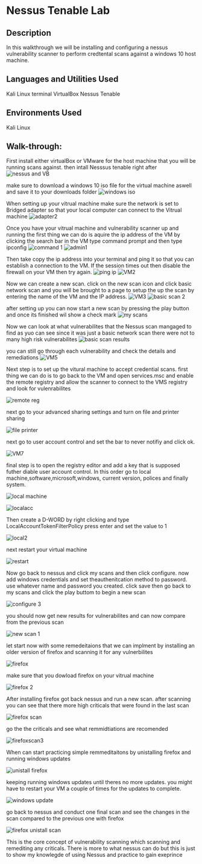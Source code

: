 <h1>Nessus Tenable Lab </h1>
<h2>Description</h2>

In this walkthrough we will be installing and configuring a nessus vulnerability scanner to perform credtental scans against a windows 10 host machine.



<h2>Languages and Utilities Used</h2>
Kali Linux terminal VirtualBox Nessus Tenable


<h2>Environments Used </h2>
Kali Linux


<h2> Walk-through:</h2>


First install either virtualBox or VMware for the host machine that you will be running scans against. then intall Nesssus tenable right after
![nessus and VB](https://github.com/Donjon3000/NessusTenableLab/assets/140426313/e9b89860-b752-47bb-a294-f096ad7343ab)

make sure to download a windows 10 iso file for the virtual machine aswell and save it to your downloads folder
![windows iso](https://github.com/Donjon3000/NessusTenableLab/assets/140426313/b43d5e41-098f-4bf3-9d70-89d8611ab26d)

When setting up your vitrual machine make sure the network is set to Bridged adapter so that your local computer can connect to the Vitrual machine
![adapter2](https://github.com/Donjon3000/NessusTenableLab/assets/140426313/bafc64b2-90d9-40e0-b214-3ca473de1f34)

Once you have your vitrual machine and vulnerability scanner up and running the first thing we can do is aquire the ip address of the VM by clicking the search bar in the VM type command prompt and then type ipconfig
![command 1](https://github.com/Donjon3000/NessusTenableLab/assets/140426313/6485d4b2-c88e-4a27-a36e-68d2e1fadfb5)
![admin1](https://github.com/Donjon3000/NessusTenableLab/assets/140426313/9e23e946-109f-4d46-9a4a-306aa088ed14)

Then take copy the ip address into your terminal and ping it so that you can establish a connection to the VM. If the session times out then disable the firewall on your VM then try again.
![ping ip](https://github.com/Donjon3000/NessusTenableLab/assets/140426313/1194b428-b065-4c88-bb42-685682474a75)
![VM2](https://github.com/Donjon3000/NessusTenableLab/assets/140426313/10d4d9bd-3726-4386-8856-49dea4bb2eff)

Now we can create a new scan. click on the new scan icon and click basic network scan and you will be brought to a page to setup the up the scan by entering the name of the VM and the IP address.
![VM3](https://github.com/Donjon3000/NessusTenableLab/assets/140426313/48cee500-aeab-4bd8-9dd7-64e7c6748e35)
![basic scan 2](https://github.com/Donjon3000/NessusTenableLab/assets/140426313/9445aa8f-897f-44e1-bdf0-371c3ca68402)

after setting up you can now start a new scan by pressing the play button and once its finished wil show a check mark
![my scans](https://github.com/Donjon3000/NessusTenableLab/assets/140426313/b3b865c2-bd85-493e-aebb-e11361d38347)

Now we can look at what vulnerabilites that the Nessus scan mangaged to find as yuo can see since it was just a basic network scan there were not to many high risk vulnerabilites 
![basic scan results](https://github.com/Donjon3000/NessusTenableLab/assets/140426313/f3031348-5535-4d2e-9b4e-00cc630c9501)

you can still go through each vulnerability and check the details and remediations 
![VM5](https://github.com/Donjon3000/NessusTenableLab/assets/140426313/67bc9512-62a9-43d6-9fc8-4685febb8100)

 Next step is to set up the vitural machine to accept credential scans. first thing we can do is to go back to the VM and open services.msc and enable the remote registry and allow the scanner to connect to the VMS registry and look for vulenrabilites

![remote reg](https://github.com/Donjon3000/NessusTenableLab/assets/140426313/afeb074c-2aa1-45b7-b764-a77e9f641ede)

next go to your advanced sharing settings and turn on file and printer sharing

![file printer](https://github.com/Donjon3000/NessusTenableLab/assets/140426313/36f7c7be-c387-4a6f-be27-b49903bc9413)

next go to user account control and set the bar to never notifiy and click ok.

![VM7](https://github.com/Donjon3000/NessusTenableLab/assets/140426313/7768fc73-f0d6-4950-b023-d4861960f156)

final step is to open the registry editor and add a key that is supposed futher diable user account control. In this order go to local machine,software,microsoft,windows, current version, polices and finally system.

![local machine](https://github.com/Donjon3000/NessusTenableLab/assets/140426313/e1440194-fa3f-47c2-a400-0479d6b87b16)

![localacc](https://github.com/Donjon3000/NessusTenableLab/assets/140426313/da08c8f6-d324-480a-9364-3dda13401400)

Then create a D-WORD by right clicking and type LocalAccountTokenFilterPolicy press enter and set the value to 1

![local2](https://github.com/Donjon3000/NessusTenableLab/assets/140426313/acbcca9b-edf5-4ba2-b1ed-0270eeda8578)

next restart your virtual machine

![restart](https://github.com/Donjon3000/NessusTenableLab/assets/140426313/189e4744-2518-4cf2-a878-efd275503908)

Now go back to nessus and click my scans and then click configure. now add windows credentials and set theauthenitcation method to password. use whatever name and password you created. click save then go back to my scans and click the play buttom to begin a new scan

![configure 3](https://github.com/Donjon3000/NessusTenableLab/assets/140426313/5227aded-36b4-4bae-b12e-c9280dcae16f)

you should now get new results for vulnerabilites and can now compare from the previous scan

![new scan 1](https://github.com/Donjon3000/NessusTenableLab/assets/140426313/8c1bede5-7a45-4829-a685-004b20a4cb0b)

let start now with some remedeitaions that we can implment by installing an older version of firefox and scanning it for any vulnerbilites 

![firefox](https://github.com/Donjon3000/NessusTenableLab/assets/140426313/cf0d586d-68ed-47d1-97ba-19724ac82043)

make sure that you dowload firefox on your vitrual machine

![firefox 2](https://github.com/Donjon3000/NessusTenableLab/assets/140426313/5b4599b2-5992-458c-80f7-a8ec68d39c97)

After installing firefox got back nessus and run a new scan. after scanning you can see that there more high criticals that were found in the last scan 

![firefox scan](https://github.com/Donjon3000/NessusTenableLab/assets/140426313/eddc2e27-d40d-4391-803e-3e1be67cc71b)

go the the criticals and see what remmidtiations are recomended

![firefoxscan3](https://github.com/Donjon3000/NessusTenableLab/assets/140426313/595b7941-e871-4bef-bcdb-1559892d9d75)

When can start practicing simple remmeditaitons by unistalling firefox and running windows updates 

![unistall firefox](https://github.com/Donjon3000/NessusTenableLab/assets/140426313/566808fb-27d7-4d5e-abcb-6655e529b24b)

keeping running windows updates until theres no more updates. you might have to restart your VM a couple of times for the updates to complete.

![windows update](https://github.com/Donjon3000/NessusTenableLab/assets/140426313/489a5f79-121d-47fa-b202-3ae6332dd0f2)

go back to nessus and conduct one final scan and see the changes in the scan compared to the previous one with firefox  

![firefox unistall scan](https://github.com/Donjon3000/NessusTenableLab/assets/140426313/c8d5755b-95ff-4ec3-9a36-6634332b18e3)

This is the core concept of vulnerability scanning which scanning and remediting any criticals. There is more to what nessus can do but this is just to show my knowlegde of using Nessus and practice to gain exeprince 






